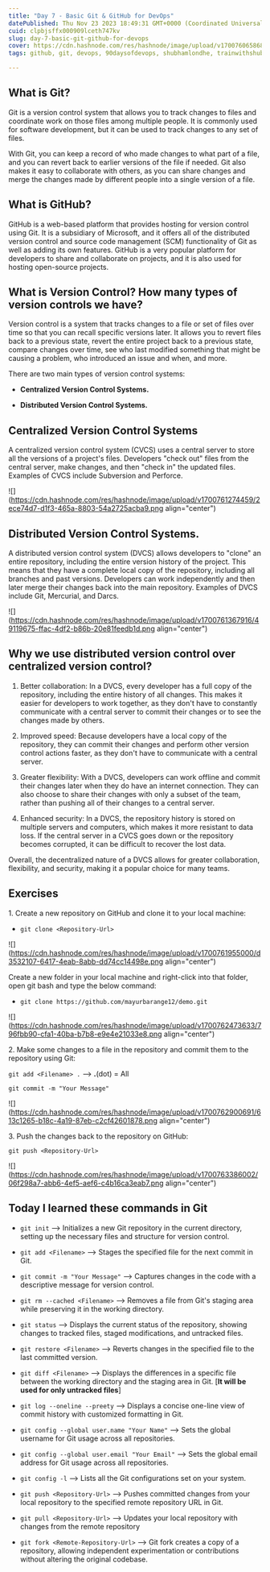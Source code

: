 ```yaml
---
title: "Day 7 - Basic Git & GitHub for DevOps"
datePublished: Thu Nov 23 2023 18:49:31 GMT+0000 (Coordinated Universal Time)
cuid: clpbjsffx000909lceth747kv
slug: day-7-basic-git-github-for-devops
cover: https://cdn.hashnode.com/res/hashnode/image/upload/v1700760658689/b51bc45c-089f-4379-9d98-7b11c7d104d6.jpeg
tags: github, git, devops, 90daysofdevops, shubhamlondhe, trainwithshubham, tws

---
```


## What is Git?

Git is a version control system that allows you to track changes to files and coordinate work on those files among multiple people. It is commonly used for software development, but it can be used to track changes to any set of files.

With Git, you can keep a record of who made changes to what part of a file, and you can revert back to earlier versions of the file if needed. Git also makes it easy to collaborate with others, as you can share changes and merge the changes made by different people into a single version of a file.

## What is GitHub?

GitHub is a web-based platform that provides hosting for version control using Git. It is a subsidiary of Microsoft, and it offers all of the distributed version control and source code management (SCM) functionality of Git as well as adding its own features. GitHub is a very popular platform for developers to share and collaborate on projects, and it is also used for hosting open-source projects.

## What is Version Control? How many types of version controls we have?

Version control is a system that tracks changes to a file or set of files over time so that you can recall specific versions later. It allows you to revert files back to a previous state, revert the entire project back to a previous state, compare changes over time, see who last modified something that might be causing a problem, who introduced an issue and when, and more.

There are two main types of version control systems:

* **Centralized Version Control Systems.**
    
* **Distributed Version Control Systems.**
    

## **Centralized Version Control Systems**

A centralized version control system (CVCS) uses a central server to store all the versions of a project's files. Developers "check out" files from the central server, make changes, and then "check in" the updated files. Examples of CVCS include Subversion and Perforce.

![](https://cdn.hashnode.com/res/hashnode/image/upload/v1700761274459/2ece74d7-d1f3-465a-8803-54a2725acba9.png align="center")

## **Distributed Version Control Systems.**

A distributed version control system (DVCS) allows developers to "clone" an entire repository, including the entire version history of the project. This means that they have a complete local copy of the repository, including all branches and past versions. Developers can work independently and then later merge their changes back into the main repository. Examples of DVCS include Git, Mercurial, and Darcs.

![](https://cdn.hashnode.com/res/hashnode/image/upload/v1700761367916/49119675-ffac-4df2-b86b-20e81feedb1d.png align="center")

## Why we use distributed version control over centralized version control?

1. Better collaboration: In a DVCS, every developer has a full copy of the repository, including the entire history of all changes. This makes it easier for developers to work together, as they don't have to constantly communicate with a central server to commit their changes or to see the changes made by others.
    
2. Improved speed: Because developers have a local copy of the repository, they can commit their changes and perform other version control actions faster, as they don't have to communicate with a central server.
    
3. Greater flexibility: With a DVCS, developers can work offline and commit their changes later when they do have an internet connection. They can also choose to share their changes with only a subset of the team, rather than pushing all of their changes to a central server.
    
4. Enhanced security: In a DVCS, the repository history is stored on multiple servers and computers, which makes it more resistant to data loss. If the central server in a CVCS goes down or the repository becomes corrupted, it can be difficult to recover the lost data.
    

Overall, the decentralized nature of a DVCS allows for greater collaboration, flexibility, and security, making it a popular choice for many teams.

## Exercises

1\. Create a new repository on GitHub and clone it to your local machine:

* `git clone <Repository-Url>`
    

![](https://cdn.hashnode.com/res/hashnode/image/upload/v1700761955000/d3532107-6417-4eab-8abb-dd74cc14498e.png align="center")

Create a new folder in your local machine and right-click into that folder, open git bash and type the below command:

* `git clone https://github.com/mayurbarange12/demo.git`
    

![](https://cdn.hashnode.com/res/hashnode/image/upload/v1700762473633/796fbb90-cfa1-40ba-b7b8-e9e4e21033e8.png align="center")

2\. Make some changes to a file in the repository and commit them to the repository using Git:

`git add <Filename> .` --&gt; **.**(dot) = All

`git commit -m "Your Message"`

![](https://cdn.hashnode.com/res/hashnode/image/upload/v1700762900691/613c1265-b18c-4a19-87eb-c2cf42601878.png align="center")

3\. Push the changes back to the repository on GitHub:

`git push <Repository-Url>`

![](https://cdn.hashnode.com/res/hashnode/image/upload/v1700763386002/06f298a7-abb6-4ef5-aef6-c4b16ca3eab7.png align="center")

## Today I learned these commands in Git

* `git init` --&gt; Initializes a new Git repository in the current directory, setting up the necessary files and structure for version control.
    
* `git add <Filename>` --&gt; Stages the specified file for the next commit in Git.
    
* `git commit -m "Your Message"` --&gt; Captures changes in the code with a descriptive message for version control.
    
* `git rm --cached <Filename>` --&gt; Removes a file from Git's staging area while preserving it in the working directory.
    
* `git status` --&gt; Displays the current status of the repository, showing changes to tracked files, staged modifications, and untracked files.
    
* `git restore <Filename>` --&gt; Reverts changes in the specified file to the last committed version.
    
* `git diff <Filename>` --&gt; Displays the differences in a specific file between the working directory and the staging area in Git. \[**It will be used for only untracked files**\]
    
* `git log --oneline --preety` --&gt; Displays a concise one-line view of commit history with customized formatting in Git.
    
* `git config --global user.name "Your Name"` --&gt; Sets the global username for Git usage across all repositories.
    
* `git config --global user.email "Your Email"` --&gt; Sets the global email address for Git usage across all repositories.
    
* `git config -l` --&gt; Lists all the Git configurations set on your system.
    
* `git push <Repository-Url>` --&gt; Pushes committed changes from your local repository to the specified remote repository URL in Git.
    
* `git pull <Repository-Url>` --&gt; Updates your local repository with changes from the remote repository
    
* `git fork <Remote-Repository-Url>` --&gt; Git fork creates a copy of a repository, allowing independent experimentation or contributions without altering the original codebase.